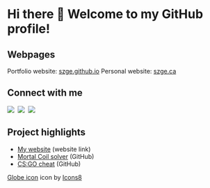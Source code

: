 # Hi there 👋 Welcome to my GitHub profile!

<!--
**ClumpyJonathan/ClumpyJonathan** is a ✨ _special_ ✨ repository because its `README.md` (this file) appears on your GitHub profile.

Here are some ideas to get you started:

- 🔭 I’m currently working on ...
- 🌱 I’m currently learning ...
- 👯 I’m looking to collaborate on ...
- 🤔 I’m looking for help with ...
- 💬 Ask me about ...
- 📫 How to reach me: ...
- 😄 Pronouns: ...
- ⚡ Fun fact: ...
-->

## Webpages
Portfolio website: [szge.github.io](https://szge.github.io/)
Personal website: [szge.ca](https://szge.ca/)

## Connect with me
[<img src="https://raw.githubusercontent.com/szge/szge/master/images/icons8-github-48.png" />](https://github.com/szge)&nbsp;
[<img src="https://raw.githubusercontent.com/szge/szge/master/images/icons8-globe-48.png" />](https://szge.github.io/)&nbsp;
[<img src="https://raw.githubusercontent.com/szge/szge/master/images/icons8-linkedin-48.png" />](https://www.linkedin.com/in/jonathan-chiang-4323091ab/)

## Project highlights
- [My website](https://szge.github.io/) (website link)
- [Mortal Coil solver](https://github.com/szge/CoilSolver) (GitHub)
- [CS:GO cheat](https://github.com/szge/WhateverYouWant) (GitHub)

<a target="_blank" href="https://icons8.com/icons/set/globe">Globe icon</a> icon by <a target="_blank" href="https://icons8.com">Icons8</a>
